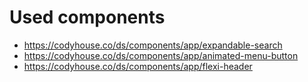 # Used components

- https://codyhouse.co/ds/components/app/expandable-search
- https://codyhouse.co/ds/components/app/animated-menu-button
- https://codyhouse.co/ds/components/app/flexi-header